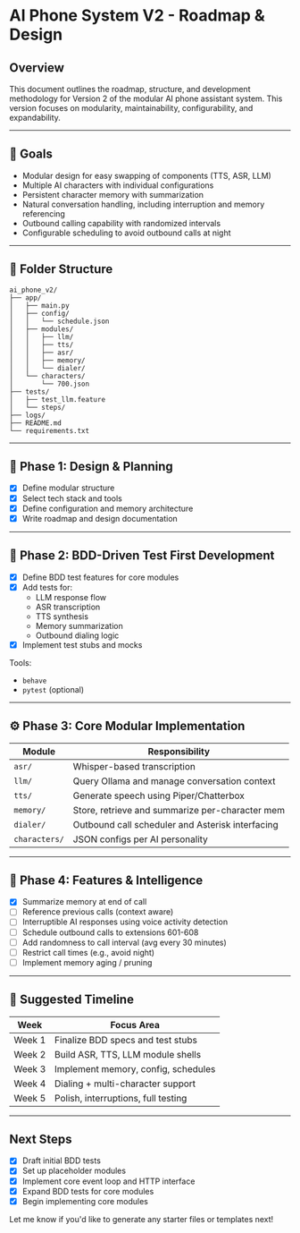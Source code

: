 # AI Phone System V2 - Roadmap & Design

## Overview

This document outlines the roadmap, structure, and development methodology for Version 2 of the modular AI phone assistant system. This version focuses on modularity, maintainability, configurability, and expandability.

---

## 🌊 Goals
- Modular design for easy swapping of components (TTS, ASR, LLM)
- Multiple AI characters with individual configurations
- Persistent character memory with summarization
- Natural conversation handling, including interruption and memory referencing
- Outbound calling capability with randomized intervals
- Configurable scheduling to avoid outbound calls at night

---

## 🌿 Folder Structure
```
ai_phone_v2/
├── app/
│   ├── main.py
│   ├── config/
│   │   └── schedule.json
│   ├── modules/
│   │   ├── llm/
│   │   ├── tts/
│   │   ├── asr/
│   │   ├── memory/
│   │   └── dialer/
│   └── characters/
│       └── 700.json
├── tests/
│   ├── test_llm.feature
│   └── steps/
├── logs/
├── README.md
└── requirements.txt
```

---

## 🌟 Phase 1: Design & Planning
- [x] Define modular structure
- [x] Select tech stack and tools
- [x] Define configuration and memory architecture
- [x] Write roadmap and design documentation

---

## 🥺 Phase 2: BDD-Driven Test First Development
- [x] Define BDD test features for core modules
- [x] Add tests for:
  - LLM response flow
  - ASR transcription
  - TTS synthesis
  - Memory summarization
  - Outbound dialing logic
- [x] Implement test stubs and mocks

Tools:
- `behave`
- `pytest` (optional)

---

## ⚙️ Phase 3: Core Modular Implementation

| Module       | Responsibility                                  |
|--------------|--------------------------------------------------|
| `asr/`       | Whisper-based transcription                     |
| `llm/`       | Query Ollama and manage conversation context    |
| `tts/`       | Generate speech using Piper/Chatterbox          |
| `memory/`    | Store, retrieve and summarize per-character mem |
| `dialer/`    | Outbound call scheduler and Asterisk interfacing|
| `characters/`| JSON configs per AI personality                 |

---

## 🌟 Phase 4: Features & Intelligence
- [x] Summarize memory at end of call
- [ ] Reference previous calls (context aware)
- [ ] Interruptible AI responses using voice activity detection
- [ ] Schedule outbound calls to extensions 601-608
- [ ] Add randomness to call interval (avg every 30 minutes)
- [ ] Restrict call times (e.g., avoid night)
- [ ] Implement memory aging / pruning

---

## 📆 Suggested Timeline

| Week  | Focus Area                          |
|--------|-------------------------------------|
| Week 1 | Finalize BDD specs and test stubs   |
| Week 2 | Build ASR, TTS, LLM module shells   |
| Week 3 | Implement memory, config, schedules |
| Week 4 | Dialing + multi-character support   |
| Week 5 | Polish, interruptions, full testing |

---

## Next Steps
- [x] Draft initial BDD tests
- [x] Set up placeholder modules
- [x] Implement core event loop and HTTP interface
- [x] Expand BDD tests for core modules
- [x] Begin implementing core modules

Let me know if you'd like to generate any starter files or templates next!

